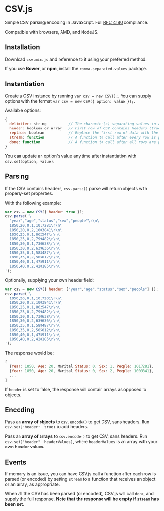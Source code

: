 CSV.js
======

Simple CSV parsing/encoding in JavaScript. Full [RFC 4180](http://tools.ietf.org/html/rfc4180) compliance.

Compatible with browsers, AMD, and NodeJS.


Installation
------------

Download `csv.min.js` and reference to it using your preferred method.

If you use **Bower**, or **npm**, install the `comma-separated-values` package.


Instantiation
-------------

Create a CSV instance by running `var csv = new CSV();`. You can supply options with the format `var csv = new CSV({ option: value });`.

Available options:
```javascript
{
  delimiter: string          // The character(s) separating values in a row. Defaults to ','.
  header: boolean or array   // First row of CSV contains headers (true), or not (false). Supply your own header (array). Defaults to false.
  replace: boolean           // Replace the first row of data with the supplied header (true), or not (false). Defaults to false.
  stream: function           // A function to call after every row is parsed. Defaults to undefined.
  done: function             // A function to call after all rows are parsed. Defaults to undefined.
}
```

You can update an option's value any time after instantiation with `csv.set(option, value)`.


Parsing
-------

If the CSV contains headers, `csv.parse()` parse will return objects with properly-set properties.

With the following example:

```javascript
var csv = new CSV({ header: true });
csv.parse('\
  "year","age","status","sex","people"\r\n\
  1850,20,0,1,1017281\r\n\
  1850,20,0,2,1003841\r\n\
  1850,25,0,1,862547\r\n\
  1850,25,0,2,799482\r\n\
  1850,30,0,1,730638\r\n\
  1850,30,0,2,639636\r\n\
  1850,35,0,1,588487\r\n\
  1850,35,0,2,505012\r\n\
  1850,40,0,1,475911\r\n\
  1850,40,0,2,428185\r\n\
');
```

Optionally, supplying your own header field:

```javascript
var csv = new CSV({ header: ["year","age","status","sex","people"] });
csv.parse('\
  1850,20,0,1,1017281\r\n\
  1850,20,0,2,1003841\r\n\
  1850,25,0,1,862547\r\n\
  1850,25,0,2,799482\r\n\
  1850,30,0,1,730638\r\n\
  1850,30,0,2,639636\r\n\
  1850,35,0,1,588487\r\n\
  1850,35,0,2,505012\r\n\
  1850,40,0,1,475911\r\n\
  1850,40,0,2,428185\r\n\
');
```

The response would be:

```javascript
[
  {Year: 1850, Age: 20, Marital Status: 0, Sex: 1, People: 1017281},
  {Year: 1850, Age: 20, Marital Status: 0, Sex: 2, People: 1003841},
  ...
]
```

If `header` is set to false, the response will contain arrays as opposed to objects.


Encoding
--------

Pass an **array of objects** to `csv.encode()` to get CSV, sans headers.
Run `csv.set("header", true)` to add headers.

Pass an **array of arrays** to `csv.encode()` to get CSV, sans headers.
Run `csv.set("header", headerValues)`, where `headerValues` is an array with your own header values.


Events
------

If memory is an issue, you can have CSV.js call a function after each row is parsed (or encoded) by setting `stream` to a function that receives an object or an array, as appropriate.

When all the CSV has been parsed (or encoded), CSV.js will call `done`, and supply the full response. **Note that the response will be empty if `stream` has been set**.
